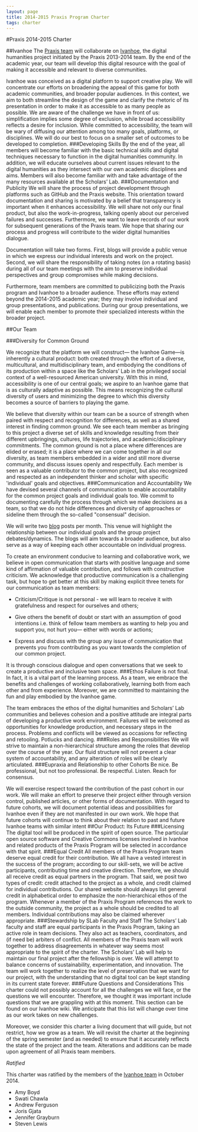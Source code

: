 ```yaml
---
layout: page
title: 2014-2015 Praxis Program Charter
tags: charter
---
```


#Praxis 2014-2015 Charter

##Ivanhoe
The [Praxis team](http://praxis.scholarslab.org/) will collaborate on [Ivanhoe](http://ivanhoe.scholarslab.org/), the digital humanities project initiated by the Praxis 2013-2014 team. By the end of the academic year, our team will develop this digital resource with the goal of making it accessible and relevant to diverse communities.

Ivanhoe was conceived as a digital platform to support creative play. We will concentrate our efforts on broadening the appeal of this game for both academic communities, and broader popular audiences. In this context, we aim to both streamline the design of the game and clarify the rhetoric of its presentation in order to make it as accessible to as many people as possible. We are aware of the challenge we have in front of us: simplification implies some degree of exclusion, while broad accessibility reflects a desire for inclusion. While committed to accessibility, the team will be wary of diffusing our attention among too many goals, platforms, or disciplines. We will do our best to focus on a smaller set of outcomes to be developed to completion.
###Developing Skills
By the end of the year, all members will become familiar with the basic technical skills and digital techniques necessary to function in the digital humanities community. In addition, we will educate ourselves about current issues relevant to the digital humanities as they intersect with our own academic disciplines and aims. Members will also become familiar with and take advantage of the many resources available at the Scholars’ Lab.
###Documentation and Publicity
We will share the process of project development through platforms such as GitHub and the Praxis website. This orientation toward documentation and sharing is motivated by a belief that transparency is important when it enhances accessibility. We will share not only our final product, but also the work-in-progress, talking openly about our perceived failures and successes. Furthermore, we want to leave records of our work for subsequent generations of the Praxis team. We hope that sharing our process and progress will contribute to the wider digital humanities dialogue.

Documentation will take two forms. First, blogs will provide a public venue in which we express our individual interests and work on the project. Second, we will share the responsibility of taking notes (on a rotating basis) during all of our team meetings with the aim to preserve individual perspectives and group compromises while making decisions.

Furthermore, team members are committed to publicizing both the Praxis program and Ivanhoe to a broader audience. These efforts may extend beyond the 2014-2015 academic year; they may involve individual and group presentations, and publications. During our group presentations, we will enable each member to promote their specialized interests within the broader project.

##Our Team 

###Diversity for Common Ground 

We recognize that the platform we will construct— the Ivanhoe Game—is inherently a cultural product: both created through the effort of a diverse, multicultural, and multidisciplinary team, and embodying the conditions of its production within a space like the Scholars’ Lab in the privileged social context of a well-resourced American university.  With this in mind, accessibility is one of our central goals; we aspire to an Ivanhoe game that is as culturally adaptive as possible. This means recognizing the cultural diversity of users and minimizing the degree to which this diversity becomes a source of barriers to playing the game.

We believe that diversity within our team can be a source of strength when paired with respect and recognition for differences, as well as a shared interest in finding common ground. We see each team member as bringing to this project a diverse set of skills and knowledge resulting from their different upbringings, cultures, life trajectories, and academic/disciplinary commitments. The common ground is not a place where differences are elided or erased; it is a place where we can come together in all our diversity, as team members embedded in a wider and still more diverse community, and discuss issues openly and respectfully. Each member is seen as a valuable contributor to the common project, but also recognized and respected as an independent thinker and scholar with specific 'individual' goals and objectives.
###Communication and Accountability
We have devised several channels of communication to enable accountability for the common project goals and individual goals too. We commit to documenting carefully the process through which we make decisions as a team, so that we do not hide differences and diversity of approaches or sideline them through the so-called "consensual" decision.

We will write two [blog](http://scholarslab.org/archives/) posts per month. This venue will highlight the relationship between our individual goals and the group project debates/dynamics. The blogs will aim towards a broader audience, but also serve as a way of keeping each other accountable on individual progress.

To create an environment conducive to learning and collaborative work, we believe in open communication that starts with positive language and some kind of affirmation of valuable contribution, and follows with constructive criticism. We acknowledge that productive communication is a challenging task, but hope to get better at this skill by making explicit three tenets for our communication as team members:

*	Criticism/Critique is not personal - we will learn to receive it with gratefulness and respect for ourselves and others;

*	Give others the benefit of doubt or start with an assumption of good intentions i.e. think of fellow team members as wanting to help you and support you, not hurt you— either with words or actions;

*	Express and discuss with the group any issue of communication that prevents you from contributing as you want towards the completion of our common project.

It is through conscious dialogue and open conversations that we seek to create a productive and inclusive team space.
###Ethos
Failure is not final. In fact, it is a vital part of the learning process. As a team, we embrace the benefits and challenges of working collaboratively, learning both from each other and from experience. Moreover, we are committed to maintaining the fun and play embodied by the Ivanhoe game.

The team embraces the ethos of the digital humanities and Scholars’ Lab communities and believes cohesion and a positive attitude are integral parts of developing a productive work environment. Failures will be welcomed as opportunities for knowledge production, and necessary steps in the process. Problems and conflicts will be viewed as occasions for reflecting and retooling. Potlucks and dancing.
###Roles and Responsibilities
We will strive to maintain a non-hierarchical structure among the roles that develop over the course of the year. Our fluid structure will not prevent a clear system of accountability, and any alteration of roles will be clearly articulated.
###Eupraxia and Relationship to other Cohorts 
Be nice. Be professional, but not too professional. Be respectful. Listen. Reach for consensus.

We will exercise respect toward the contribution of the past cohort in our work. We will make an effort to preserve their project either through version control, published articles, or other forms of documentation. With regard to future cohorts, we will document potential ideas and possibilities for Ivanhoe even if they are not manifested in our own work. We hope that future cohorts will continue to think about their relation to past and future Ivanhoe teams with similar intent
##Our Product: Its Future
###Licensing
The digital tool will be produced in the spirit of open source. The particular open source software and Creative Commons licenses involved in Ivanhoe and related products of the Praxis Program will be selected in accordance with that spirit.
###Equal Credit
All members of the Praxis Program team deserve equal credit for their contribution. We all have a vested interest in the success of the program; according to our skill-sets, we will be active participants, contributing time and creative direction. Therefore, we should all receive credit as equal partners in the program. That said, we posit two types of credit: credit attached to the project as a whole, and credit claimed for individual contributions. Our shared website should always list general credit in alphabetical order to emphasize the non-hierarchical ethos of the program. Whenever a member of the Praxis Program references the work to the outside community, the project as a whole should be credited to all members. Individual contributions may also be claimed wherever appropriate.
###Stewardship by SLab Faculty and Staff
The Scholars’ Lab faculty and staff are equal participants in the Praxis Program, taking an active role in team decisions. They also act as teachers, coordinators, and (if need be) arbiters of conflict. All members of the Praxis team will work together to address disagreements in whatever way seems most appropriate to the spirit of the charter.
The Scholars’ Lab will help to maintain our final project after the fellowship is over. We will attempt to balance concerns of sustainability, experimentation, and innovation. The team will work together to realize the level of preservation that we want for our project, with the understanding that no digital tool can be kept standing in its current state forever.
###Future Questions and Considerations
This charter could not possibly account for all the challenges we will face, or the questions we will encounter. Therefore, we thought it was important include questions that we are grappling with at this moment. This section can be found on our Ivanhoe wiki. We anticipate that this list will change over time as our work takes on new challenges.

Moreover, we consider this charter a living document that will guide, but not restrict, how we grow as a team. We will revisit the charter at the beginning of the spring semester (and as needed) to ensure that it accurately reflects the state of the project and the team. Alterations and additions can be made upon agreement of all Praxis team members.

*Ratified*

This charter was ratified by the members of the [Ivanhoe team](http://scholarslab.org/announcements/fellows/) in October 2014. 

* Amy Boyd
* Swati Chawla
* Andrew Ferguson
* Joris Gjata
* Jennifer Grayburn
* Steven Lewis
